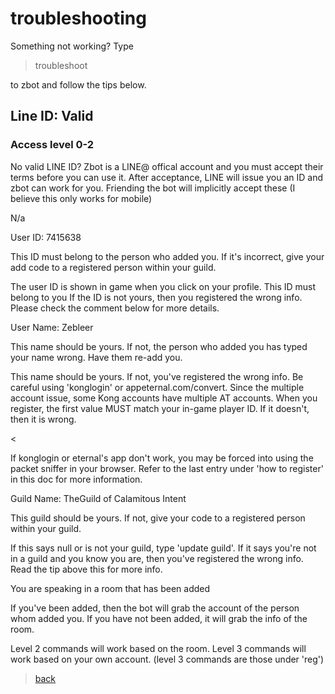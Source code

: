 # troubleshooting

Something not working? Type 
>troubleshoot 

to zbot and follow the tips below.

## Line ID: Valid
### Access level 0-2
No valid LINE ID? Zbot is a LINE@ offical account and you must accept their terms before you can use it. After acceptance, LINE will issue you an ID and zbot can work for you. Friending the bot will implicitly accept these (I believe this only works for mobile)

N/a

User ID: 7415638

This ID must belong to the person who added you. If it's incorrect, give your add code to a registered person within your guild.

The user ID is shown in game when you click on your profile. This ID must belong to you If the ID is not yours, then you registered the wrong info. Please check the comment below for more details.

User Name: Zebleer

This name should be yours. If not, the person who added you has typed your name wrong. Have them re-add you.

This name should be yours. If not, you've registered the wrong info. Be careful using 'konglogin' or appeternal.com/convert. Since the multiple account issue, some Kong accounts have multiple AT accounts. When you register, the first value MUST match your in-game player ID. If it doesn't, then it is wrong.

<

If konglogin or eternal's app don't work, you may be forced into using the packet sniffer in your browser. Refer to the last entry under 'how to register' in this doc for more information.

Guild Name: TheGuild of Calamitous Intent

This guild should be yours. If not, give your code to a registered person within your guild.

If this says null or is not your guild, type 'update guild'. If it says you're not in a guild and you know you are, then you've registered the wrong info. Read the tip above this for more info.

You are speaking in a room that has been added

If you've been added, then the bot will grab the account of the person whom added you. If you have not been added, it will grab the info of the room.

Level 2 commands will work based on the room. Level 3 commands will work based on your own account. (level 3 commands are those under 'reg')


> [back](index)
<!--stackedit_data:
eyJoaXN0b3J5IjpbMTc5MjIwNjUzOCwtMTY1MjM1NjUxMF19
-->